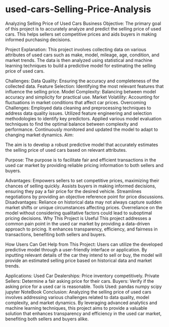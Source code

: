 # used-cars-Selling-Price-Analysis
Analyzing Selling Price of Used Cars
Business Objective:
The primary goal of this project is to accurately analyze and predict the selling price of used cars. This helps sellers set competitive prices and aids buyers in making informed purchasing decisions.

Project Explanation:
This project involves collecting data on various attributes of used cars such as make, model, mileage, age, condition, and market trends. The data is then analyzed using statistical and machine learning techniques to build a predictive model for estimating the selling price of used cars.

Challenges:
Data Quality: Ensuring the accuracy and completeness of the collected data.
Feature Selection: Identifying the most relevant features that influence the selling price.
Model Complexity: Balancing between model accuracy and simplicity for practical use.
Market Volatility: Accounting for fluctuations in market conditions that affect car prices.
Overcoming Challenges:
Employed data cleaning and preprocessing techniques to address data quality issues.
Utilized feature engineering and selection methodologies to identify key predictors.
Applied various model evaluation techniques to find the optimal balance between complexity and performance.
Continuously monitored and updated the model to adapt to changing market dynamics.
Aim:

The aim is to develop a robust predictive model that accurately estimates the selling price of used cars based on relevant attributes.

Purpose:
The purpose is to facilitate fair and efficient transactions in the used car market by providing reliable pricing information to both sellers and buyers.

Advantages:
Empowers sellers to set competitive prices, maximizing their chances of selling quickly.
Assists buyers in making informed decisions, ensuring they pay a fair price for the desired vehicle.
Streamlines negotiations by providing an objective reference point for price discussions.
Disadvantages:
Reliance on historical data may not always capture sudden market shifts or unique circumstances affecting prices.
Overreliance on the model without considering qualitative factors could lead to suboptimal pricing decisions.
Why This Project is Useful
This project addresses a common pain point in the used car market by providing a data-driven approach to pricing. It enhances transparency, efficiency, and fairness in transactions, benefiting both sellers and buyers.

How Users Can Get Help from This Project:
Users can utilize the developed predictive model through a user-friendly interface or application. By inputting relevant details of the car they intend to sell or buy, the model will provide an estimated selling price based on historical data and market trends.

Applications:
Used Car Dealerships: Price inventory competitively.
Private Sellers: Determine a fair asking price for their cars.
Buyers: Verify if the asking price for a used car is reasonable.
Tools Used:
pandas
numpy
scipy
jupyter NoteBook
Conclusion:
Analyzing the selling price of used cars involves addressing various challenges related to data quality, model complexity, and market dynamics. By leveraging advanced analytics and machine learning techniques, this project aims to provide a valuable solution that enhances transparency and efficiency in the used car market, benefiting both sellers and buyers alike.
